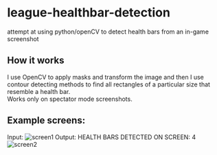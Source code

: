 # league-healthbar-detection
attempt at using python/openCV to detect health bars from an in-game screenshot

## How it works
I use OpenCV to apply masks and transform the image and then I use contour detecting methods to find all rectangles of a particular size that resemble a health bar. \
Works only on spectator mode screenshots.

## Example screens:
Input:
![screen1](https://i.imgur.com/3HxivOv.png)
Output: 
HEALTH BARS DETECTED ON SCREEN: 4
![screen2](https://i.imgur.com/wk6bIth.png)
